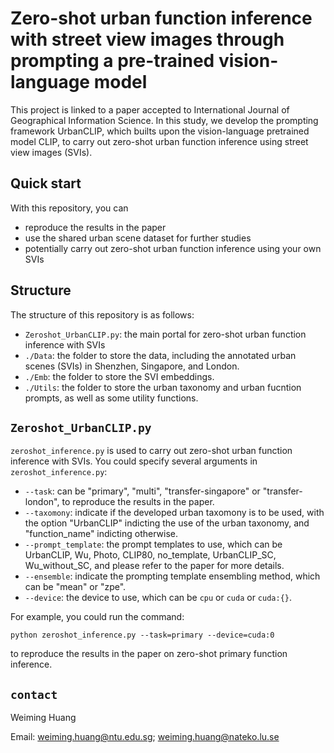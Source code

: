 # Zero-shot urban function inference with street view images through prompting a pre-trained vision-language model

This project is linked to a paper accepted to International Journal of Geographical Information Science.
In this study, we develop the prompting framework UrbanCLIP, which builts upon the vision-language pretrained model CLIP, to carry out zero-shot urban function inference using street view images (SVIs).

## Quick start
With this repository, you can 
- reproduce the results in the paper
- use the shared urban scene dataset for further studies
- potentially carry out zero-shot urban function inference using your own SVIs


## Structure
The structure of this repository is as follows:
- `Zeroshot_UrbanCLIP.py`: the main portal for zero-shot urban function inference with SVIs
- `./Data`: the folder to store the data, including the annotated urban scenes (SVIs) in Shenzhen, Singapore, and London.
- `./Emb`: the folder to store the SVI embeddings.
- `./Utils`: the folder to store the urban taxonomy and urban fucntion prompts, as well as some utility functions.


## `Zeroshot_UrbanCLIP.py`
`zeroshot_inference.py` is used to carry out zero-shot urban function inference with SVIs. You could specify several arguments in `zeroshot_inference.py`:

- `--task`: can be "primary", "multi", "transfer-singapore" or "transfer-london", to reproduce the results in the paper.
- `--taxomony`: indicate if the developed urban taxomony is to be used, with the option "UrbanCLIP" indicting the use of the urban taxonomy, and "function_name" indicting otherwise.
- `--prompt_template`: the prompt templates to use, which can be UrbanCLIP, Wu, Photo, CLIP80, no_template, UrbanCLIP_SC, Wu_without_SC, and please refer to the paper for more details.
- `--ensemble`: indicate the prompting template ensembling method, which can be "mean" or "zpe".
- `--device`: the device to use, which can be `cpu` or `cuda` or `cuda:{}`.

For example, you could run the command: 

`python zeroshot_inference.py --task=primary --device=cuda:0` 

to reproduce the results in the paper on zero-shot primary function inference.

## `contact`

Weiming Huang

Email: weiming.huang@ntu.edu.sg; weiming.huang@nateko.lu.se 
